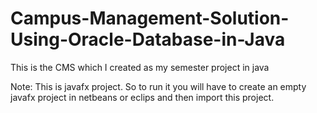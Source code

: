 # Campus-Management-Solution-Using-Oracle-Database-in-Java
This is the CMS which I created as my semester project in java

Note: This is javafx project. So to run it you will have to create an empty javafx project in netbeans or eclips and then import this project.

